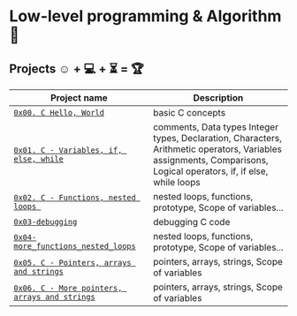 # Low-level programming & Algorithm :robot:

## Projects :relaxed: + :computer: + :hourglass_flowing_sand: = :trophy:

| Project name                                                                    | Description                                                                                                                                                        |
| ------------------------------------------------------------------------------- | ------------------------------------------------------------------------------------------------------------------------------------------------------------------ |
| [`0x00. C Hello, World`](./0x00-hello_world)                                    | basic C concepts                                                                                                                                                   |
| [`0x01. C - Variables, if, else, while`](./0x01-variables_if_else_while)        | comments, Data types Integer types, Declaration, Characters, Arithmetic operators, Variables assignments, Comparisons, Logical operators, if, if else, while loops |
| [`0x02. C - Functions, nested loops `](./0x02-functions_nested_loops)           | nested loops, functions, prototype, Scope of variables...                                                                                                          |
| [`0x03-debugging`](./0x03-debugging)                                            | debugging C code                                                                                                                                                   |
| [`0x04-more_functions_nested_loops`](./0x04-more_functions_nested_loops)        | nested loops, functions, prototype, Scope of variables...                                                                                                          |
| [`0x05. C - Pointers, arrays and strings`](./0x05-pointers_arrays_strings)      | pointers, arrays, strings, Scope of variables                                                                                                                      |
| [`0x06. C - More pointers, arrays and strings`](./0x06-pointers_arrays_strings) | pointers, arrays, strings, Scope of variables                                                                                                                      |

